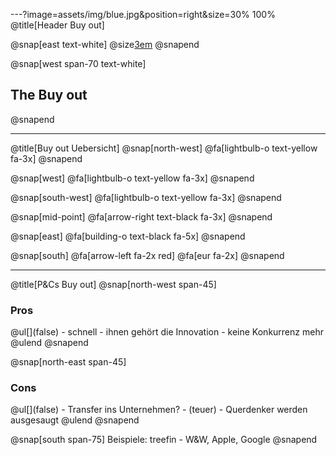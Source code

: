 ---?image=assets/img/blue.jpg&position=right&size=30% 100%
@title[Header Buy out]

@snap[east text-white]
@size[3em](4.)
@snapend

@snap[west span-70 text-white]
<h2>The Buy out</h2>
@snapend

---
@title[Buy out Uebersicht]
@snap[north-west]
@fa[lightbulb-o text-yellow fa-3x]
@snapend

@snap[west]
@fa[lightbulb-o text-yellow fa-3x]
@snapend

@snap[south-west]
@fa[lightbulb-o text-yellow fa-3x]
@snapend

@snap[mid-point]
@fa[arrow-right text-black fa-3x]
@snapend

@snap[east]
@fa[building-o text-black fa-5x]
@snapend

@snap[south]
@fa[arrow-left fa-2x red]
@fa[eur fa-2x]
@snapend

---
@title[P&Cs Buy out]
@snap[north-west span-45]
  <h3>Pros</h3>
  @ul[](false)
    - schnell
    - ihnen gehört die Innovation
    - keine Konkurrenz mehr
    @ulend
@snapend

@snap[north-east span-45]
  <h3>Cons</h3>
  @ul[](false)
    - Transfer ins Unternehmen?
    - (teuer)
    - Querdenker werden ausgesaugt
  @ulend
@snapend

@snap[south span-75]
Beispiele: treefin - W&W, Apple, Google
@snapend
